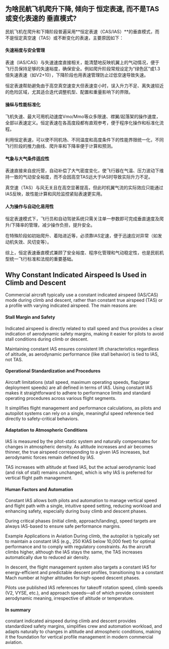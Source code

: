 ## 为啥民航飞机爬升下降,  倾向于  恒定表速, 而不是TAS或变化表速的  垂直模式?

民航飞机在爬升和下降阶段普遍采用**恒定表速（CAS/IAS）**的垂直模式，而不是恒定真空速（TAS）或不断变化的表速，主要原因如下：

#### 失速裕度与安全管理
表速（IAS/CAS）与失速速度直接相关，能清楚地反映机翼上的气动情况，便于飞行员保持足够的失速裕度，确保安全。例如爬升阶段常规设定为“绿色区”或1.3倍失速表速（如V2+10），下降阶段也用表速管理防止过低空速导致失速。

恒定表速帮助避免由于高空真空速变大但表速变小时，误入升力不足、离失速较近的危险区域，尤其适合迭代调整机型、配置和重量影响下的界限。

#### 操纵与性能标准化
飞机失速、最大可用机动速度Vmo/Mmo等众多限速、襟翼/起落架的操作速度，全部以表速定义。恒定表速在各高度段都有直观参考，便于程序化操作和标准化流程。

利用恒定表速，可以使不同机场、不同温度和高度条件下的性能界限统一化，不同飞行阶段的推力曲线、爬升率和下降率便于计算和预测。

#### 气象与大气条件适应性
表速直接来自皮托管，自动补偿了大气密度变化，使飞行器在气温、压力波动下维持一致的气动安全裕度，而不会因高空TAS远大于IAS时导致实际升力不足。

真空速（TAS）与风无关且在高空显著提高，但此时机翼气流的实际效应只能通过IAS反映，故性能计算和风险监控紧贴表速更实用。

#### 人为操作与自动化易用性
恒定表速模式下，飞行员和自动驾驶系统只需关注单一参数即可完成垂直速度及爬升/下降率的管理，减少操作负担，提升安全。

在特殊阶段如初始爬升、着陆进近等，必须靠IAS定速，便于迅速应对异常（如发动机失效、风切变等）。

综上，恒定表速垂直模式兼顾了安全裕度、程序化管理和气动稳定性，也是民航机型统一飞行标准和法规的重要基础。

## Why Constant Indicated Airspeed Is Used in Climb and Descent
Commercial aircraft typically use a constant indicated airspeed (IAS/CAS) mode during climb and descent, rather than constant true airspeed (TAS) or a profile with varying indicated airspeed. The main reasons are:

#### Stall Margin and Safety
Indicated airspeed is directly related to stall speed and thus provides a clear indication of aerodynamic safety margins, making it easier for pilots to avoid stall conditions during climb or descent.

Maintaining constant IAS ensures consistent lift characteristics regardless of altitude, as aerodynamic performance (like stall behavior) is tied to IAS, not TAS.


#### Operational Standardization and Procedures
Aircraft limitations (stall speed, maximum operating speeds, flap/gear deployment speeds) are all defined in terms of IAS. Using constant IAS makes it straightforward to adhere to performance limits and standard operating procedures across various flight segments.

It simplifies flight management and performance calculations, as pilots and autopilot systems can rely on a single, meaningful speed reference tied directly to safety-critical behaviors.


#### Adaptation to Atmospheric Conditions
IAS is measured by the pitot-static system and naturally compensates for changes in atmospheric density. As altitude increases and air becomes thinner, the true airspeed corresponding to a given IAS increases, but aerodynamic forces remain defined by IAS.

TAS increases with altitude at fixed IAS, but the actual aerodynamic load (and risk of stall) remains unchanged, which is why IAS is preferred for vertical flight path management.


#### Human Factors and Automation
Constant IAS allows both pilots and automation to manage vertical speed and flight path with a single, intuitive speed setting, reducing workload and enhancing safety, especially during busy climb and descent phases.

During critical phases (initial climb, approach/landing), speed targets are always IAS-based to ensure safe performance margins.

Example Applications in Aviation
During climb, the autopilot is typically set to maintain a constant IAS (e.g., 250 KIAS below 10,000 feet) for optimal performance and to comply with regulatory constraints. As the aircraft climbs higher, although the IAS stays the same, the TAS increases automatically due to reduced air density.

In descent, the flight management system also targets a constant IAS for energy-efficient and predictable descent profiles, transitioning to a constant Mach number at higher altitudes for high-speed descent phases.

Pilots use published IAS references for takeoff rotation speed, climb speeds (V2, VYSE, etc.), and approach speeds—all of which provide consistent aerodynamic meaning, irrespective of altitude or temperature.

#### In summary
constant indicated airspeed during climb and descent provides standardized safety margins, simplifies crew and automation workload, and adapts naturally to changes in altitude and atmospheric conditions, making it the foundation for vertical profile management in modern commercial aviation.

